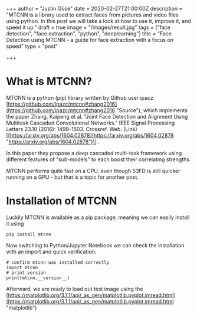 +++
author = "Justin Güse"
date = 2020-02-27T21:00:00Z
description = "MTCNN is a library used to extract faces from pictures and video files using python. In this post we will take a look at how to use it, improve it, and speed it up."
draft = true
image = "/images/result.jpg"
tags = ["face detection", "face extraction", "python", "deeplearning"]
title = "Face Detection using MTCNN - a guide for face extraction with a focus on speed"
type = "post"

+++
# What is MTCNN?

MTCNN is a python (pip) library written by Github user ipacz [https://github.com/ipazc/mtcnn#zhang2016](https://github.com/ipazc/mtcnn#zhang2016 "Source"), which implements the paper Zhang, Kaipeng et al. “Joint Face Detection and Alignment Using Multitask Cascaded Convolutional Networks.” IEEE Signal Processing Letters 23.10 (2016): 1499–1503. Crossref. Web. (Link)\[[https://arxiv.org/abs/1604.02878](https://arxiv.org/abs/1604.02878 "https://arxiv.org/abs/1604.02878")\] .

In this paper they propose a deep cascaded multi-task framework using different features of "sub-models" to each boost their correlating strengths.

MTCNN performs quite fast on a CPU, even though S3FD is still quicker running on a GPU - but that is a topic for another post.

# Installation of MTCNN

Luckily MTCNN is available as a pip package, meaning we can easily install it using

    pip install mtcnn

Now switching to Python/Jupyter Notebook we can check the installation with an import and quick verification:

    # confirm mtcnn was installed correctly
    import mtcnn
    # print version
    print(mtcnn.__version__)

Afterward, we are ready to load out test image using the [https://matplotlib.org/3.1.1/api/_as_gen/matplotlib.pyplot.imread.html](https://matplotlib.org/3.1.1/api/_as_gen/matplotlib.pyplot.imread.html "matplotlib")